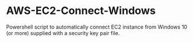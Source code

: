 # AWS-EC2-Connect-Windows
Powershell script to automatically connect EC2 instance from Windows 10 (or more) supplied with a security key pair file.
